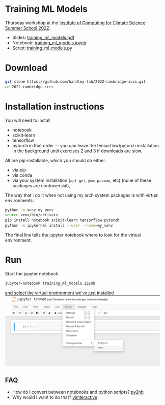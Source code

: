 # Training ML Models

Thursday workshop at the [Institute of Computing for Climate Science Summer School 2022](https://cambridge-iccs.github.io/summerschool.html).

- Slides: [training_ml_models.pdf](training_ml_models.pdf)
- Notebook: [training_ml_models.ipynb](training_ml_models.ipynb)
- Script: [training_ml_models.py](training_ml_models.py)

# Download 

```bash
git clone https://github.com/handley-lab/2022-cambridge-iccs.git
cd 2022-cambridge-iccs
```

# Installation instructions
You will need to install
- notebook
- scikit-learn
- tensorflow
- pytorch
in that order -- you can leave the tensorflow/pytorch installation in the background until exercises 2 and 3 if downloads are slow.

All are pip-installable, which you should do either:
- via pip
- via conda
- via your system installation (`apt-get`, `yum`, `pacman`, etc) (none of these packages are controversial), 

The way that I do it when not using my arch system packages is with virtual environments:
```bash
python -m venv my_venv
source venv/bin/activate
pip install notebook scikit-learn tensorflow pytorch
python -m ipykernel install --user --name=my_venv
```
The final line tells the jupyter notebook where to look for the virtual environment.

# Run

Start the jupyter notebook
```bash
jupyter-notebook training_ml_models.ipynb
```
and select the virtual environment we've just installed
![Selecting](images/jupyter_venv.jpg)


## FAQ
- How do I convert between notebooks and python scripts? [py2nb](https://github.com/williamjameshandley/py2nb)
- Why would I want to do that? [vimteractive](https://github.com/williamjameshandley/vimteractive)

